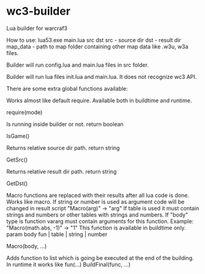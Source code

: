 # wc3-builder
Lua builder for warcraf3

How to use:
lua53.exe main.lua src dst
  src - source dir
  dst - result dir
  map_data - path to map folder containing other map data like .w3u, w3a files.

Builder will run config.lua and main.lua files in src folder. 

Builder will run lua files init.lua and main.lua. It does not recognize wc3 API.

There are some extra global functions available:

Works almost like default require. Available both in buildtime and runtime.

require(mode)

Is running inside builder or not.
return boolean

IsGame()

Returns relative source dir path.
return string

GetSrc()

Returns relative result dir path.
return string

GetDst()

Macro functions are replaced with their results after all lua code is done.
Works like macro. If string or number is used as argument code will be changed in result script "Macro(arg)" -> "arg"
If table is used it must contain strings and numbers or other tables with strings and numbers.
If "body" type is function vararg must contain arguments for this function. Example: "Macro(math.abs, -1)" -> "1"
This function is available in buildtime only.
param body fun | table | string | number

Macro(body, ...)

Adds function to list which is going be executed at the end of the building.
In runtime it works like fun(...)
BuildFinal(func, ...)